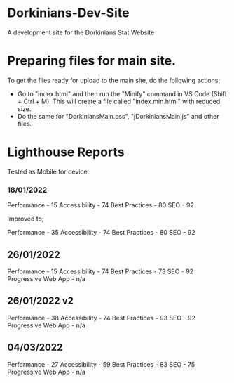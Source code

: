 # Dorkinians-Dev-Site
A development site for the Dorkinians Stat Website


# Preparing files for main site.

To get the files ready for upload to the main site, do the following actions;

- Go to "index.html" and then run the "Minify" command in VS Code (Shift + Ctrl + M). This will create a file called "index.min.html" with reduced size.
- Do the same for "DorkiniansMain.css", "jDorkiniansMain.js" and other files.

# Lighthouse Reports

Tested as Mobile for device.

### 18/01/2022

Performance - 15
Accessibility - 74
Best Practices - 80
SEO - 92

Improved to;

Performance - 35
Accessibility - 74
Best Practices - 80
SEO - 92

## 26/01/2022

Performance - 15
Accessibility - 74
Best Practices - 73
SEO - 92
Progressive Web App - n/a

## 26/01/2022 v2

Performance - 38
Accessibility - 74
Best Practices - 93
SEO - 92
Progressive Web App - n/a

## 04/03/2022

Performance - 27
Accessibility - 59
Best Practices - 83
SEO - 75
Progressive Web App - n/a